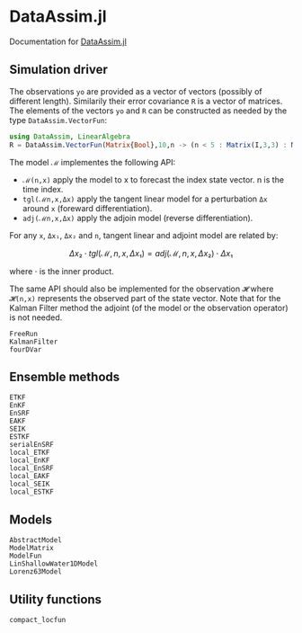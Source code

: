 # DataAssim.jl

Documentation for [DataAssim.jl](https://github.com/Alexander-Barth/DataAssim.jl)

## Simulation driver


The observations `yo` are provided as a vector of vectors (possibly of different length). Similarily their error covariance `R` is a vector of matrices.
The elements of the vectors `yo` and `R` can be constructed as needed by the type `DataAssim.VectorFun`:

```julia
using DataAssim, LinearAlgebra
R = DataAssim.VectorFun(Matrix{Bool},10,n -> (n < 5 : Matrix(I,3,3) : Matrix(I,5,5)))
```

The model ``ℳ`` implementes the following API:

* ``ℳ(n,x)`` apply the model to x to forecast the index state vector. n is the time index.
* ``tgl(ℳn,x,Δx)`` apply the tangent linear model for a perturbation ``Δx`` around ``x`` (foreward differentiation).
* ``adj(ℳn,x,Δx)`` apply the adjoin model (reverse differentiation).

For any ``x``, ``Δx₁``, ``Δx₂`` and ``n``, tangent linear and adjoint model are related by:

```math
Δx₂ ⋅ tgl(ℳ,n,x,Δx₁) = adj(ℳ,n,x,Δx₂) ⋅ Δx₁
```

where ⋅ is the inner product.

The same API should also be implemented for the observation ``𝓗`` where ``𝓗(n,x)`` represents the observed part of the state vector.
Note that for the Kalman Filter method the adjoint (of the model or the observation operator) is not needed.


```@docs
FreeRun
KalmanFilter
fourDVar
```

## Ensemble methods

```@docs
ETKF
EnKF
EnSRF
EAKF
SEIK
ESTKF
serialEnSRF
local_ETKF
local_EnKF
local_EnSRF
local_EAKF
local_SEIK
local_ESTKF
```


## Models

```@docs
AbstractModel
ModelMatrix
ModelFun
LinShallowWater1DModel
Lorenz63Model
```

## Utility functions

```@docs
compact_locfun
```
